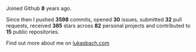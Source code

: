 Joined Github **8** years ago.

Since then I pushed **3598** commits, opened **30** issues, submitted **32** pull requests, received **385** stars across **82** personal projects and contributed to **15** public repositories.

Find out more about me on [lukasbach.com](https://lukasbach.com)
